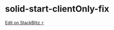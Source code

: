 # solid-start-clientOnly-fix

[Edit on StackBlitz ⚡️](https://stackblitz.com/edit/solid-ssr-vite-bkw6w8?file=vite.config.ts)
